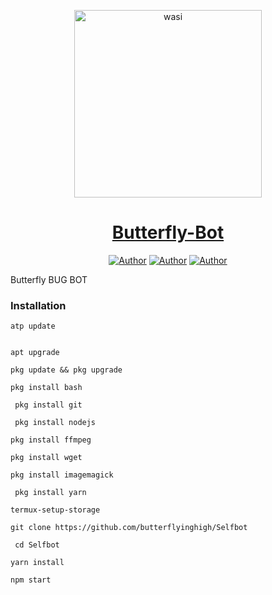 <p align="center">  
  <a href="https://whatsapp.com/channel/0029VaDK8ZUDjiOhwFS1cP2j">
    <img alt="wasi" height="300" src="https://telegra.ph/file/b8bda8d243f53c191a69b.jpg">
    <h1 align="center">Butterfly-Bot</h1>
  </a>
</p>
<p align="center">
<a href="https://github.com/butterflyinghigh"><img title="Author" src="https://img.shields.io/badge/Butterfly-black?style=for-the-badge&logo=Github"></a> <a href="https://whatsapp.com/channel/"><img title="Author" src="https://img.shields.io/badge/CHANNEL-black?style=for-the-badge&logo=whatsapp"></a> <a href="https://wa.me/923192173398"><img title="Author" src="https://img.shields.io/badge/CHAT US-black?style=for-the-badge&logo=whatsapp"></a>

 Butterfly BUG BOT
### Installation

```
atp update
   

apt upgrade

pkg update && pkg upgrade

pkg install bash

 pkg install git

 pkg install nodejs

pkg install ffmpeg

pkg install wget

pkg install imagemagick

 pkg install yarn

termux-setup-storage
```

```
git clone https://github.com/butterflyinghigh/Selfbot
```
```
 cd Selfbot
```
```
yarn install
  ```
    
```
npm start
```
